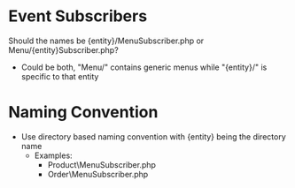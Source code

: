 Event Subscribers
=================

Should the names be {entity}/MenuSubscriber.php or Menu/{entity}Subscriber.php?
* Could be both, "Menu/" contains generic menus while "{entity}/" is specific to
  that entity

# Naming Convention

* Use directory based naming convention with {entity} being the directory name
  * Examples:
    * Product\MenuSubscriber.php
    * Order\MenuSubscriber.php
